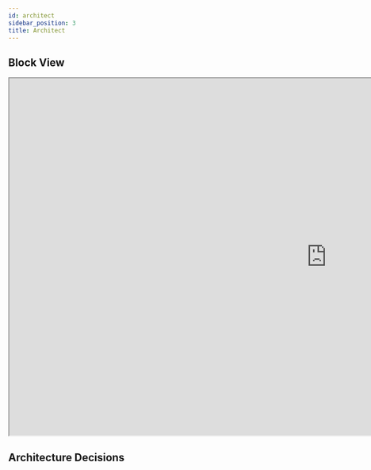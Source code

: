 ```yaml
---
id: architect
sidebar_position: 3
title: Architect
---
```



## Block View

<iframe
  title="CP4BA-IPM"
  width="1280"
  height="720"
  src="https://app.terrastruct.com/diagrams/1271677358">
</iframe>

## Architecture Decisions
